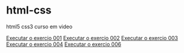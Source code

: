 # html-css
 html5 css3 curso em video

 <a href="https://adalberto-martins.github.io/html-css/exercicios/ex001/index.html">Executar o exercio 001</a>
 <a href="https://adalberto-martins.github.io/html-css/exercicios/ex002/index.html">Executar o exercio 002</a>
 <a href="https://adalberto-martins.github.io/html-css/exercicios/ex003/index.html">Executar o exercio 003</a>
 <a href="https://adalberto-martins.github.io/html-css/exercicios/ex004/index.html">Executar o exercio 004</a>
 <a href="https://adalberto-martins.github.io/html-css/exercicios/ex006/index.html">Executar o exercio 006</a>
